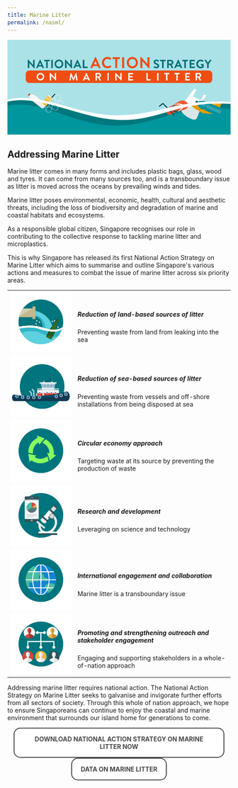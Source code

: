 ```yaml
---
title: Marine Litter
permalink: /nasml/
---  
```


<style>

.back {
  padding: 0 1em;
    background-position: center;
  background-size: cover;
  text-align: left;
  justify-content: center;
  align-items: center;
}
/* .back .button {
  background: linear-gradient(135deg, #1a9be6, #1a57e6);
}
.back .button:before {
  box-shadow: 0 0 10px 10px rgba(26, 87, 230, 0.25);
  background-color: rgba(26, 87, 230, 0.25);
} */
.card:hover .back {
  transform: rotateY(0deg);
}
.card:nth-child(even) .back {
  transform: rotateY(180deg);
}
/* .card:nth-child(even) .back .button {
  background: linear-gradient(135deg, #e61a80, #e61a3c);
}
.card:nth-child(even) .back .button:before {
  box-shadow: 0 0 10px 10px rgba(230, 26, 60, 0.25);
  background-color: rgba(230, 26, 60, 0.25);
} */
.card:nth-child(even):hover .back {
  transform: rotateY(0deg);
}


.button {
  cursor: pointer;
  -webkit-backface-visibility: hidden;
  backface-visibility: hidden;
  font: inherit;
  border: none;
  position: relative;
  transition: 300ms ease;
  color: #484848 !important;
  text-transform: uppercase;
  text-decoration: none;
  background: #ffffff;
  padding: 15px 20px;
  border: 2px solid #484848;
  display: inline-block;
  transition: all 0.4s ease 0s;
  border-radius: 15px;
  font-weight: bold;
  text-decoration: none !important;
}
.button:before {
  transition: 300ms ease;
  position: absolute;
  display: block;
  content: "";
  transform: translateZ(-40px);
  -webkit-backface-visibility: hidden;
  backface-visibility: hidden;
  height: calc(100% - 20px);
  width: calc(100% - 20px);
  border-radius: 100px;
  left: 10px;
  top: 16px;
}
.button:hover {
  transform: translateZ(55px);
  color: #ffffff !important;
  background: #4a96b0;
  border-color: #4a96b0 !important;
  transition: all 0.4s ease 0s;
  text-decoration: none;
}
.button:hover:before {
  transform: translateZ(-45px);
}
.button:active {
  transform: translateZ(20px);
}
.button:active:before {
  transform: translateZ(-20px);
  top: 10px;
}



</style>


<img src="/images/nasml/titlebar.png" alt="national action strategy titlebar">

<h2><b>Addressing Marine Litter</b></h2>

Marine litter comes in many forms and includes plastic bags, glass, wood and tyres. It can come from many sources too, and is a transboundary issue as litter is moved across the oceans by prevailing winds and tides.

Marine litter poses environmental, economic, health, cultural and aesthetic threats, including the loss of biodiversity and degradation of marine and coastal habitats and ecosystems.

As a responsible global citizen, Singapore recognises our role in contributing to the collective response to tackling marine litter and microplastics. 

This is why Singapore has released its first National Action Strategy on Marine Litter which aims to summarise and outline Singapore's various actions and measures to combat the issue of marine litter across six priority areas.

<table>
     <tr>
           <td width="30%" text-align="center">
             <img src="/images/nasml/1.png" alt="Reduction of land-based sources of litter" style="width: 150px;">
            </td>
              <td valign="middle"><h5>Reduction of land-based sources of litter</h5>
              Preventing waste from land from leaking into the sea
              </td>          
      </tr>
  <tr>
          <td text-align="center">
             <img src="/images/nasml/2.png" alt="Reduction of sea-based sources of litter" style="width: 150px;">
    </td>
    <td valign="middle"><h5>Reduction of sea-based sources of litter</h5>
      Preventing waste from vessels and off-shore installations from being disposed at sea</td>
  </tr>
  <tr>
    <td text-align="center">
             <img src="/images/nasml/3.png" alt="Circular economy approach" style="width: 150px;">
    </td>
    <td valign="middle">
             <h5>Circular economy approach</h5>
              Targeting waste at its source by preventing the production of waste</td>
  </tr>
    <tr>
    <td text-align="center">
            <img src="/images/nasml/4.png" alt="Research and development" style="width: 150px;">
    </td>
    <td valign="middle">
               <h5>Research and development</h5>
             Leveraging on science and technology</td>
  </tr> 
      <tr>
    <td text-align="center">
            <img src="/images/nasml/5.png" alt="International engagement and collaboration" style="width: 150px;">
    </td>
    <td valign="middle">
              <h5>International engagement and collaboration</h5>
            Marine litter is a transboundary issue</td>
  </tr>
        <tr>
    <td text-align="center">
           <img src="/images/nasml/6.png" alt="outreach and stakeholder engagement" style="width: 150px;">
    </td>
    <td valign="middle">
      <h5>Promoting and strengthening outreach and stakeholder engagement</h5>
            Engaging and supporting stakeholders in a whole-of-nation approach</td>
  </tr>
</table>

Addressing marine litter requires national action. The National Action Strategy on Marine Litter seeks to galvanise and invigorate further efforts from all sectors of society. Through this whole of nation approach, we hope to ensure Singaporeans can continue to enjoy the coastal and marine environment that surrounds our island home for generations to come.


<p></p>

<div class="back">
      <div align="center">
        <a href="/images/nasml/nasml.pdf"><button class="button">Download National Action Strategy on Marine Litter Now</button></a>
      </div>
      <div align="center">
        <a href="https://www.nea.gov.sg/docs/default-source/default-document-library/yearly-flotsam-data.pdf"><button class="button">Data on Marine Litter</button></a>
      </div>
</div>
